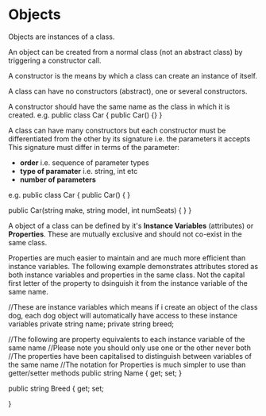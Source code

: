 # Objects
Objects are instances of a class. 

An object can be created from a normal class (not an abstract class) by triggering a constructor call.

A constructor is the means by which a class can create an instance of itself.

A class can have no constructors (abstract), one or several constructors.

A constructor should have the same name as the class in which it is created.
e.g.
public class Car
{
  public Car()
  {}
}

A class can have many constructors but each constructor must be differentiated from the other by its signature i.e. the parameters it accepts
This signature must differ in terms of the parameter:
- **order** i.e. sequence of parameter types
- **type of paramater** i.e. string, int etc
- **number of parameters**

e.g.
public class Car
{
  public Car()
  {  }

  public Car(string make, string model, int numSeats)
  { }
}

A object of a class can be defined by it's **Instance Variables** (attributes) or **Properties**. These are mutually exclusive and should not co-exist in the same class.

Properties are much easier to maintain and are much more efficient than instance variables. The following example demonstrates attributes stored as both instance variables and properties in the same class. Not the capital first letter of the property to dsinguish it from the instance variable of the same name. 

//These are instance variables which means if i create an object of the class dog, each dog object will automatically have access to these instance variables
private string name;
private string breed;

//The following are property equivalents to each instance variable of the same name
//Please note you should only use one or the other never both 
//The properties have been capitalised to distinguish between variables of the same name
//The notation for Properties is much simpler to use than getter/setter  methods
public string Name
{
    get;
    set;
}

public string Breed
{
    get;
    set;

}

